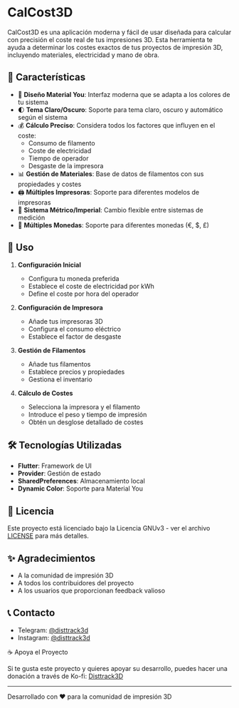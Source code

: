 # CalCost3D

CalCost3D es una aplicación moderna y fácil de usar diseñada para calcular con precisión el coste real de tus impresiones 3D. Esta herramienta te ayuda a determinar los costes exactos de tus proyectos de impresión 3D, incluyendo materiales, electricidad y mano de obra.

## 🌟 Características

- 🎨 **Diseño Material You**: Interfaz moderna que se adapta a los colores de tu sistema
- 🌓 **Tema Claro/Oscuro**: Soporte para tema claro, oscuro y automático según el sistema
- 💰 **Cálculo Preciso**: Considera todos los factores que influyen en el coste:
  - Consumo de filamento
  - Coste de electricidad
  - Tiempo de operador
  - Desgaste de la impresora
- 📊 **Gestión de Materiales**: Base de datos de filamentos con sus propiedades y costes
- 🖨️ **Múltiples Impresoras**: Soporte para diferentes modelos de impresoras
- 📏 **Sistema Métrico/Imperial**: Cambio flexible entre sistemas de medición
- 💱 **Múltiples Monedas**: Soporte para diferentes monedas (€, $, £)

## 📱 Uso

1. **Configuración Inicial**
   - Configura tu moneda preferida
   - Establece el coste de electricidad por kWh
   - Define el coste por hora del operador

2. **Configuración de Impresora**
   - Añade tus impresoras 3D
   - Configura el consumo eléctrico
   - Establece el factor de desgaste

3. **Gestión de Filamentos**
   - Añade tus filamentos
   - Establece precios y propiedades
   - Gestiona el inventario

4. **Cálculo de Costes**
   - Selecciona la impresora y el filamento
   - Introduce el peso y tiempo de impresión
   - Obtén un desglose detallado de costes

## 🛠️ Tecnologías Utilizadas

- **Flutter**: Framework de UI
- **Provider**: Gestión de estado
- **SharedPreferences**: Almacenamiento local
- **Dynamic Color**: Soporte para Material You

## 📄 Licencia

Este proyecto está licenciado bajo la Licencia GNUv3 - ver el archivo [LICENSE](LICENSE) para más detalles.

## ✨ Agradecimientos

- A la comunidad de impresión 3D
- A todos los contribuidores del proyecto
- A los usuarios que proporcionan feedback valioso

## 📞 Contacto

- Telegram: [@disttrack3d](https://t.me/disttrack3d)
- Instagram: [@disttrack3d](https://www.instagram.com/disttrack3d/)

☕ Apoya el Proyecto

Si te gusta este proyecto y quieres apoyar su desarrollo, puedes hacer una donación a través de Ko-fi: [Disttrack3D](https://ko-fi.com/disttrack3d)

---
Desarrollado con ❤️ para la comunidad de impresión 3D
